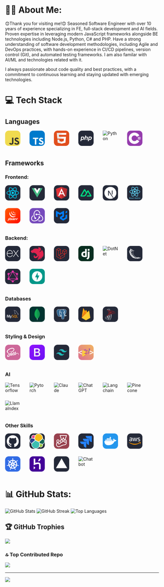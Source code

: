 # 👨‍💻 About Me:
😊Thank you for visiting me!😊
Seasoned Software Engineer with over 10 years of experience specializing in FE, full-stack development and AI fields. 
Proven expertise in leveraging modern JavaScript frameworks alongside BE technologies including Node.js, Python, C# and PHP. 
Have a strong understanding of software development methodologies, including Agile and DevOps practices, with hands-on experience in CI/CD pipelines, version control (Git), and automated testing frameworks.
I am also familar with AI/ML and technologies related with it.

I always passionate about code quality and best practices, with a commitment to continuous learning and staying updated with emerging technologies.

# 💻 Tech Stack

## Languages
<div style="display: flex; flex-wrap: wrap; gap: 10px; justify-content: start">
  <img src="https://raw.githubusercontent.com/tandpfun/skill-icons/main/icons/JavaScript.svg" style="width: 50px; margin-right: 20px!important; margin-bottom:15px!important" alt="Javascript" />
  <img src="https://raw.githubusercontent.com/tandpfun/skill-icons/main/icons/TypeScript.svg" style="width: 50px; margin-right: 20px!important; margin-bottom:15px!important" alt="Typescript" />
  <img src="https://raw.githubusercontent.com/tandpfun/skill-icons/main/icons/HTML.svg" style="width: 50px; margin-right: 20px!important; margin-bottom:15px!important" alt="HTML5" />
  <img src="https://raw.githubusercontent.com/tandpfun/skill-icons/main/icons/PHP-Dark.svg" style="width: 50px!important; margin-right: 20px!important; margin-bottom:15px!important" alt="PHP" />
  <img src="https://github.com/ixrzr/skills-icons/raw/main/icons/python.svg" style="width: 50px; margin-right: 20px!important; margin-bottom:15px!important" alt="Python" />
  <img src="https://raw.githubusercontent.com/tandpfun/skill-icons/main/icons/CS.svg" style="width: 50px; margin-right: 20px!important; margin-bottom:15px!important" alt="C#" />
</div>

## Frameworks

### **Frontend:**
<div style="display: flex; flex-wrap: wrap; gap: 10px; justify-content: start">
  <img src="https://raw.githubusercontent.com/tandpfun/skill-icons/main/icons/React-Dark.svg" style="width: 50px; margin-right: 20px; margin-bottom:15px" alt="React" />
  <img src="https://raw.githubusercontent.com/tandpfun/skill-icons/main/icons/VueJS-Dark.svg" style="width: 50px; margin-right: 20px; margin-bottom:15px" alt="Vue.js" />
  <img src="https://raw.githubusercontent.com/tandpfun/skill-icons/main/icons/Angular-Dark.svg" style="width: 50px; margin-right: 20px; margin-bottom:15px" alt="Angular" />
  <img src="https://raw.githubusercontent.com/tandpfun/skill-icons/main/icons/NuxtJS-Dark.svg" style="width: 50px; margin-right: 20px; margin-bottom:15px" alt="Nuxt.js" />
  <img src="https://raw.githubusercontent.com/tandpfun/skill-icons/main/icons/NextJS-Dark.svg" style="width: 50px; margin-right: 20px; margin-bottom:15px" alt="Next.js" />
  <img src="https://github.com/LelouchFR/skill-icons/blob/main/assets/reactnative-auto.svg" style="width: 50px; margin-right: 20px; margin-bottom:15px" alt="Native" />
  <img src="https://raw.githubusercontent.com/tandpfun/skill-icons/main/icons/JQuery.svg" style="width: 50px; margin-right: 20px; margin-bottom:15px" alt="jQuery" />
  <img src="https://raw.githubusercontent.com/tandpfun/skill-icons/main/icons/Redux.svg" style="width: 50px; margin-right: 20px; margin-bottom:15px" alt="Redux" />
  <img src="https://raw.githubusercontent.com/tandpfun/skill-icons/main/icons/MaterialUI-Dark.svg" style="width: 50px; margin-right: 20px; margin-bottom:15px" alt="MUI" />
</div>

### **Backend:**
<div style="display: flex; flex-wrap: wrap; gap: 10px; justify-content: start">
  <img src="https://raw.githubusercontent.com/tandpfun/skill-icons/main/icons/ExpressJS-Dark.svg" style="width: 50px; margin-right: 20px; margin-bottom:15px" alt="Express.js" />
  <img src="https://raw.githubusercontent.com/tandpfun/skill-icons/main/icons/NestJS-Dark.svg" style="width: 50px; margin-right: 20px; margin-bottom:15px" alt="Nest.js" />
  <img src="https://raw.githubusercontent.com/tandpfun/skill-icons/main/icons/Laravel-Dark.svg" style="width: 50px; margin-right: 20px; margin-bottom:15px" alt="Laravel" />
  <img src="https://raw.githubusercontent.com/tandpfun/skill-icons/main/icons/Django.svg" style="width: 50px; margin-right: 20px; margin-bottom:15px" alt="Django" />
  <img src="https://github.com/LelouchFR/skill-icons/raw/main/assets/dotnet.svg" style="width: 50px; margin-right: 20px; margin-bottom:15px" alt="DotNet" />
  <img src="https://raw.githubusercontent.com/tandpfun/skill-icons/main/icons/Flask-Dark.svg" style="width: 50px; margin-right: 20px; margin-bottom:15px" alt="Flask" />
  <img src="https://raw.githubusercontent.com/tandpfun/skill-icons/main/icons/GraphQL-Dark.svg" style="width: 50px; margin-right: 20px; margin-bottom:15px" alt="GraphQL" />
  <img src="https://raw.githubusercontent.com/tandpfun/skill-icons/main/icons/FastAPI.svg" style="width: 50px; margin-right: 20px; margin-bottom:15px" alt="Fast API" />
</div> 

### Databases
  <div style="display: flex; flex-wrap: wrap; gap: 10px; justify-content: start">
    <img src="https://raw.githubusercontent.com/tandpfun/skill-icons/main/icons/MySQL-Dark.svg" style="width: 50px; margin-right: 20px; margin-bottom:15px" alt="MySQL" />
    <img src="https://raw.githubusercontent.com/tandpfun/skill-icons/main/icons/MongoDB.svg" style="width: 50px; margin-right: 20px; margin-bottom:15px" alt="MongoDB" />
    <img src="https://raw.githubusercontent.com/tandpfun/skill-icons/main/icons/PostgreSQL-Dark.svg" style="width: 50px; margin-right: 20px; margin-bottom:15px" alt="Postgre" />
    <img src="https://raw.githubusercontent.com/tandpfun/skill-icons/main/icons/Firebase-Dark.svg" style="width: 50px; margin-right: 20px; margin-bottom:15px" alt="Firebase" />
    <img src="https://github.com/LelouchFR/skill-icons/raw/main/assets/sqlserver-auto.svg" style="width: 50px; margin-right: 20px; margin-bottom:15px" alt="SQLServer" />
  </div>

### Styling & Design
  <div style="display: flex; flex-wrap: wrap; gap: 10px; justify-content: start">
    <img src="https://raw.githubusercontent.com/tandpfun/skill-icons/main/icons/Sass.svg" style="width: 50px; margin-right: 20px; margin-bottom:15px" alt="SCSS" />
    <img src="https://raw.githubusercontent.com/tandpfun/skill-icons/main/icons/Bootstrap.svg" style="width: 50px; margin-right: 20px; margin-bottom:15px" alt="Bootstrap" />
    <img src="https://raw.githubusercontent.com/tandpfun/skill-icons/main/icons/TailwindCSS-Dark.svg" style="width: 50px; margin-right: 20px; margin-bottom:15px" alt="Tailwind" />
    <img src="https://raw.githubusercontent.com/tandpfun/skill-icons/main/icons/StyledComponents.svg" style="width: 50px; margin-right: 20px; margin-bottom:15px" alt="StyledComponent" />
  </div>

### AI
<div style="display: flex; flex-wrap: wrap; gap: 10px; justify-content: start">
    <img src="https://i.postimg.cc/HL8wrv4L/tensorflow-logo-icon-168671.png" style="width: 50px; margin-right: 20px; margin-bottom:15px" alt="Tensorflow" />
    <img src="https://www.stickerpress.in/media/products/800x800/a0fbab1e3b3d4ed0ab5184f5af56043d.webp" style="width: 50px; margin-right: 20px; margin-bottom:15px" alt="Pytorch" />
    <img src="https://logowik.com/content/uploads/images/claude-ai9117.logowik.com.webp" style="width: 50px; margin-right: 20px; margin-bottom:15px" alt="Claude" />
    <img src="https://i.postimg.cc/Tw8rgjCJ/chatgpt-logo-chatgpt-logo-square-green-gpt-ia-openai-icon-264977.png" style="width: 50px; margin-right: 20px; margin-bottom:15px" alt="ChatGPT" />
    <img src="https://registry.npmmirror.com/@lobehub/icons-static-png/1.24.0/files/dark/langchain-color.png" style="width: 50px; margin-right: 20px; margin-bottom:15px" alt="Langchain" />
    <img src="https://i.postimg.cc/sXyM3TTq/pine-cone.png" style="width: 50px; margin-right: 20px; margin-bottom:15px" alt="Pinecone" />
    <img src="https://i.postimg.cc/LXTn5j7X/id-U5-AOYJU9-logos.jpg" style="width: 50px; margin-right: 20px; margin-bottom:15px" alt="LlamaIndex" />
  </div>

### Other Skills
  <div style="display: flex; flex-wrap: wrap; gap: 10px; justify-content: start">
    <img src="https://raw.githubusercontent.com/tandpfun/skill-icons/main/icons/Github-Dark.svg" style="width: 50px; margin-right: 20px; margin-bottom:15px" alt="GitHub" />
    <img src="https://raw.githubusercontent.com/tandpfun/skill-icons/main/icons/Elasticsearch-Dark.svg" style="width: 50px; margin-right: 20px; margin-bottom:15px" alt="Elastic" />
    <img src="https://raw.githubusercontent.com/tandpfun/skill-icons/main/icons/Jest.svg" style="width: 50px; margin-right: 20px; margin-bottom:15px" alt="Jest" />
    <img src="https://github.com/LelouchFR/skill-icons/blob/main/assets/jira-auto.svg" style="width: 50px; margin-right: 20px; margin-bottom:15px" alt="Jira" />
    <img src="https://raw.githubusercontent.com/tandpfun/skill-icons/main/icons/Docker.svg" style="width: 50px; margin-right: 20px; margin-bottom:15px" alt="Docker" />
    <img src="https://raw.githubusercontent.com/tandpfun/skill-icons/main/icons/AWS-Dark.svg" style="width: 50px; margin-right: 20px; margin-bottom:15px" alt="AWS" />
    <img src="https://raw.githubusercontent.com/tandpfun/skill-icons/main/icons/Kubernetes.svg" style="width: 50px; margin-right: 20px; margin-bottom:15px" alt="Kubernetes" />
    <img src="https://raw.githubusercontent.com/tandpfun/skill-icons/main/icons/Heroku.svg" style="width: 50px; margin-right: 20px; margin-bottom:15px" alt="Heroku" />
    <img src="https://raw.githubusercontent.com/tandpfun/skill-icons/main/icons/Vercel-Dark.svg" style="width: 50px; margin-right: 20px; margin-bottom:15px" alt="Vercel" />
    <img src="https://uxwing.com/wp-content/themes/uxwing/download/communication-chat-call/chatbot-icon.png" style="width: 50px; margin-right: 20px; margin-bottom:15px" alt="Chatbot" />
  </div>

# 📊 GitHub Stats:

![GitHub Stats](https://github-readme-stats.vercel.app/api?username=purity111&theme=dark&hide_border=false&include_all_commits=true&count_private=true&token="")
![GitHub Streak](https://github-readme-streak-stats.herokuapp.com/?user=purity111&theme=dark&hide_border=false)
![Top Languages](https://github-readme-stats.vercel.app/api/top-langs/?username=purity111&theme=dark&hide_border=false&include_all_commits=true&count_private=true&layout=compact)


## 🏆 GitHub Trophies
![](https://github-profile-trophy.vercel.app/?username=purity111&theme=dark&no-frame=false&no-bg=false&margin-w=4)

### 🔝 Top Contributed Repo
![](https://github-contributor-stats.vercel.app/api?username=purity111&limit=5&theme=dark&combine_all_yearly_contributions=true)

---
[![](https://visitcount.itsvg.in/api?id=purity111&label=Tech%20Enthusiasts&color=12&icon=2&pretty=true)](https://visitcount.itsvg.in)
<!-- Proudly created with GPRM ( https://gprm.itsvg.in ) -->
